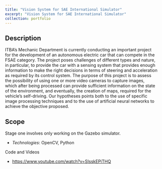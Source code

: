 ```yaml
---
title: "Vision System for SAE International Simulator"
excerpt: "Vision System for SAE International Simulator"
collection: portfolio
---
```


## Description

ITBA’s Mechanic Department is currently conducting an important project for the development of an autonomous electric car that can compete in the FSAE category. The project poses challenges of different types and nature, in particular, to provide the car with a sensing system that provides enough information to make the right decisions in terms of steering and acceleration as required by its control system.
The purpose of this project is to assess the possibility of using one or more video cameras to capture images, which after being processed can provide sufficient information on the state of the environment, and eventually, the creation of maps, required for the vehicle’s self-driving. Our hypotheses points both to the use of specific image processing techniques and to the use of artificial neural networks to achieve the objective proposed.

## Scope

Stage one involves only working on the Gazebo simulator.

* *Technologies*: OpenCV, Python


Code and Videos
* https://www.youtube.com/watch?v=SIsskEPiTHQ






